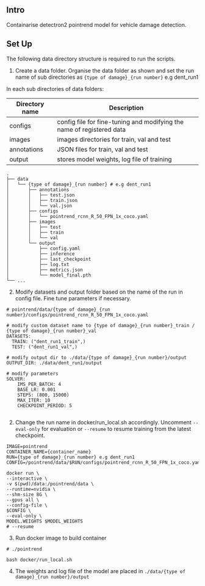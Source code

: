 
## Intro
Containarise detectron2 pointrend model for vehicle damage detection. 

## Set Up

The following data directory structure is required to run the scripts. 

1. Create a data folder. Organise the data folder as shown and set the run name of sub directories as `{type of damage}_{run number}` e.g dent_run1

In each sub directories of data folders:

| Directory name | Description |
| --- | --- |
| configs | config file for fine-tuning and modifying the name of registered data |
| images | images directories for train, val and test |
| annotations | JSON files for train, val and test |
| output | stores model weights, log file of training |

```console
.
├── data
│   └── {type of damage}_{run number} # e.g dent_run1
│       ├── annotations
│       │   ├── test.json
│       │   ├── train.json
│       │   └── val.json
│       ├── configs
│       │   └── pointrend_rcnn_R_50_FPN_1x_coco.yaml
│       ├── images
│       │   ├── test
│       │   ├── train
│       │   └── val
│       └── output
│           ├── config.yaml
│           ├── inference
│           ├── last_checkpoint
│           ├── log.txt
│           ├── metrics.json
│           └── model_final.pth
└── ...
```

2. Modify datasets and output folder based on the name of the run in config file. Fine tune parameters if necessary. 

```console
# pointrend/data/{type of damage}_{run number}/configs/pointrend_rcnn_R_50_FPN_1x_coco.yaml

# modify custom dataset name to {type of damage}_{run number}_train / {type of damage}_{run number}_val
DATASETS:
  TRAIN: ("dent_run1_train",)
  TEST: ("dent_run1_val",)
  
# modify output dir to ./data/{type of damage}_{run number}/output
OUTPUT_DIR: ./data/dent_run1/output

# modify parameters
SOLVER:
    IMS_PER_BATCH: 4
    BASE_LR: 0.001
    STEPS: (800, 15000)
    MAX_ITER: 10
    CHECKPOINT_PERIOD: 5
    
```

2. Change the run name in docker/run_local.sh accordingly. Uncomment `--eval-only` for evaluation or `--resume` to resume training from the latest checkpoint.

```console
IMAGE=pointrend
CONTAINER_NAME={container_name}
RUN={type of damage}_{run number} e.g dent_run1
CONFIG=/pointrend/data/$RUN/configs/pointrend_rcnn_R_50_FPN_1x_coco.yaml

docker run \
--interactive \
-v $(pwd)/data:/pointrend/data \
--runtime=nvidia \
--shm-size 8G \
--gpus all \
--config-file \
$CONFIG \
--eval-only \
MODEL.WEIGHTS $MODEL_WEIGHTS
# --resume
```
3. Run docker image to build container 

```console
# ./pointrend

bash docker/run_local.sh
```

4. The weights and log file of the model are placed in `./data/{type of damage}_{run number}/output`


